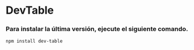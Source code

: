 # DevTable

### Para instalar la última versión, ejecute el siguiente comando.
```
npm install dev-table
```